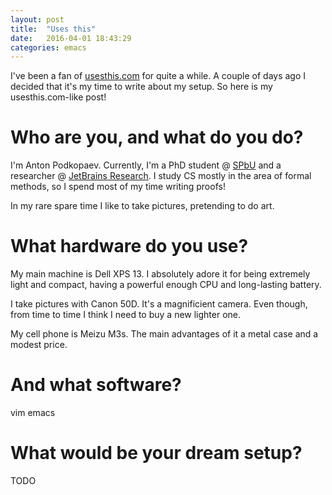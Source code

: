```yaml
---
layout: post
title:  "Uses this"
date:   2016-04-01 18:43:29
categories: emacs
---
```


I've been a fan of [usesthis.com](http://usesthis.com) for quite a while.
A couple of days ago I decided that it's my time to write about my setup.
So here is my usesthis.com-like post!

# Who are you, and what do you do?
I'm Anton Podkopaev. Currently, I'm a PhD student @ [SPbU](http://spbu.ru) and
a researcher @ [JetBrains Research](http://research.jetbrains.org).
I study CS mostly in the area of formal methods, so I spend most of my time
writing proofs!

In my rare spare time I like to take pictures, pretending to do art.

# What hardware do you use?
My main machine is Dell XPS 13. I absolutely adore it for
being extremely light and compact, having a powerful enough CPU and long-lasting
battery.

I take pictures with Canon 50D.
It's a magnificient camera.
Even though, from time to time I think I need to buy a new lighter one.

My cell phone is Meizu M3s. The main advantages of it a metal case and
a modest price.

# And what software?
vim
emacs

# What would be your dream setup?
TODO
